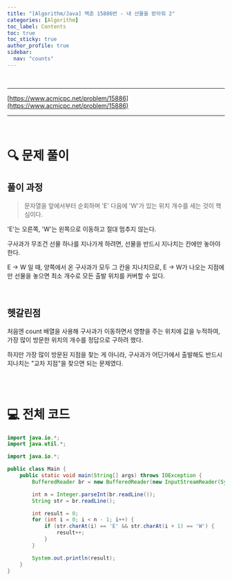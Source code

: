 ```yaml
---
title: "[Algorithm/Java] 백준 15886번 - 내 선물을 받아줘 2"
categories: [Algorithm]
toc_label: Contents
toc: true
toc_sticky: true
author_profile: true
sidebar:
  nav: "counts"
---
```


<br>

---

[https://www.acmicpc.net/problem/15886](https://www.acmicpc.net/problem/15886)

---

<br>

# 🔍 문제 풀이

## 풀이 과정

> 문자열을 앞에서부터 순회하며 'E' 다음에 'W'가 있는 위치 개수를 세는 것이 핵심이다.

'E'는 오른쪽, 'W'는 왼쪽으로 이동하고 절대 멈추지 않는다.

구사과가 무조건 선물 하나를 지나가게 하려면,
선물을 반드시 지나치는 칸에만 놓아야 한다.

E → W 일 때, 양쪽에서 온 구사과가 모두 그 칸을 지나치므로, E → W가 나오는 지점에만 선물을 놓으면 최소 개수로 모든 출발 위치를 커버할 수 있다.

<br>

## 헷갈린점

처음엔 count 배열을 사용해
구사과가 이동하면서 영향을 주는 위치에 값을 누적하여,
가장 많이 방문한 위치의 개수를 정답으로 구하려 했다.

하지만 가장 많이 방문된 지점을 찾는 게 아니라,
구사과가 어딘가에서 출발해도 반드시 지나치는 "교차 지점"을 찾으면 되는 문제였다.

<br><br>

# 💻 전체 코드

```java
import java.io.*;
import java.util.*;

import java.io.*;

public class Main {
    public static void main(String[] args) throws IOException {
        BufferedReader br = new BufferedReader(new InputStreamReader(System.in));

        int n = Integer.parseInt(br.readLine());
        String str = br.readLine();

        int result = 0;
        for (int i = 0; i < n - 1; i++) {
            if (str.charAt(i) == 'E' && str.charAt(i + 1) == 'W') {
                result++;
            }
        }

        System.out.println(result);
    }
}
```

<br>
